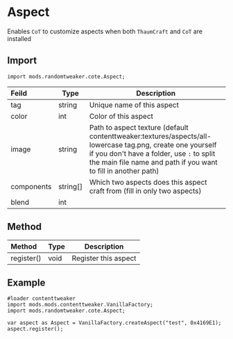 # Aspect

Enables `CoT` to customize aspects when both `ThaumCraft` and `CoT` are installed

## Import

```zenscript
import mods.randomtweaker.cote.Aspect;
```

| Feild | Type | Description |
| :--- | ---- | --- |
| tag | string | Unique name of this aspect |
| color | int | Color of this aspect |
| image | string | Path to aspect texture (default contenttweaker:textures/aspects/all-lowercase tag.png, create one yourself if you don't have a folder, use `:` to split the main file name and path if you want to fill in another path) |
| components | string[] | Which two aspects does this aspect craft from (fill in only two aspects) |
| blend | int |  |

## Method

| Method | Type | Description |
|:---- |:---- |---- |
| register() | void | Register this aspect |

## Example

```zenscript
#loader contenttweaker
import mods.mods.contenttweaker.VanillaFactory;
import mods.randomtweaker.cote.Aspect;

var aspect as Aspect = VanillaFactory.createAspect("test", 0x4169E1);
aspect.register();

```
